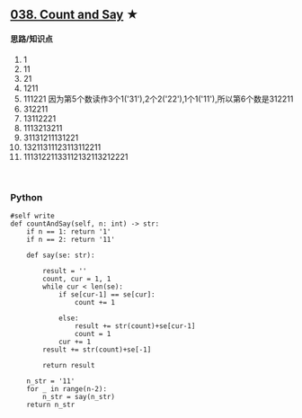 ## [038. Count and Say][1] ★
[1]: https://leetcode.com/problems/count-and-say/

    
#### 思路/知识点
1.  1
2.  11
3.  21
4.  1211
5.  111221
因为第5个数读作3个1('31'),2个2('22'),1个1('11'),所以第6个数是312211
6.  312211
7.	13112221
8.	1113213211
9.	31131211131221
10.	13211311123113112211
11.	11131221133112132113212221

  <br />  

### Python

    #self write
    def countAndSay(self, n: int) -> str:
        if n == 1: return '1'
        if n == 2: return '11'
        
        def say(se: str):
            
            result = ''
            count, cur = 1, 1
            while cur < len(se):                
                if se[cur-1] == se[cur]:
                    count += 1
                    
                else:
                    result += str(count)+se[cur-1]
                    count = 1
                cur += 1
            result += str(count)+se[-1]
            
            return result
        
        n_str = '11'
        for _ in range(n-2):
            n_str = say(n_str)
        return n_str
                

